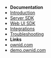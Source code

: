 - **Documentation**
- [Introduction](introduction)
- [Server SDK](server-sdk)
- [Web UI SDK](frontend-sdk)
- [Integrations](gigya)
- [Troubleshooting](troubleshooting)
- **Links**
- [ownid.com](https://ownid.com)
- [demo.ownid.com](https://demo.ownid.com)
